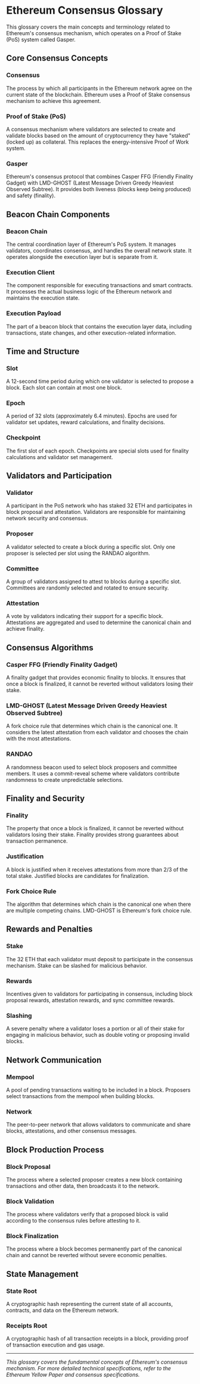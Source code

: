 # Ethereum Consensus Glossary

This glossary covers the main concepts and terminology related to Ethereum's consensus mechanism, which operates on a Proof of Stake (PoS) system called Gasper.

## Core Consensus Concepts

### **Consensus**
The process by which all participants in the Ethereum network agree on the current state of the blockchain. Ethereum uses a Proof of Stake consensus mechanism to achieve this agreement.

### **Proof of Stake (PoS)**
A consensus mechanism where validators are selected to create and validate blocks based on the amount of cryptocurrency they have "staked" (locked up) as collateral. This replaces the energy-intensive Proof of Work system.

### **Gasper**
Ethereum's consensus protocol that combines Casper FFG (Friendly Finality Gadget) with LMD-GHOST (Latest Message Driven Greedy Heaviest Observed Subtree). It provides both liveness (blocks keep being produced) and safety (finality).

## Beacon Chain Components

### **Beacon Chain**
The central coordination layer of Ethereum's PoS system. It manages validators, coordinates consensus, and handles the overall network state. It operates alongside the execution layer but is separate from it.

### **Execution Client**
The component responsible for executing transactions and smart contracts. It processes the actual business logic of the Ethereum network and maintains the execution state.

### **Execution Payload**
The part of a beacon block that contains the execution layer data, including transactions, state changes, and other execution-related information.

## Time and Structure

### **Slot**
A 12-second time period during which one validator is selected to propose a block. Each slot can contain at most one block.

### **Epoch**
A period of 32 slots (approximately 6.4 minutes). Epochs are used for validator set updates, reward calculations, and finality decisions.

### **Checkpoint**
The first slot of each epoch. Checkpoints are special slots used for finality calculations and validator set management.

## Validators and Participation

### **Validator**
A participant in the PoS network who has staked 32 ETH and participates in block proposal and attestation. Validators are responsible for maintaining network security and consensus.

### **Proposer**
A validator selected to create a block during a specific slot. Only one proposer is selected per slot using the RANDAO algorithm.

### **Committee**
A group of validators assigned to attest to blocks during a specific slot. Committees are randomly selected and rotated to ensure security.

### **Attestation**
A vote by validators indicating their support for a specific block. Attestations are aggregated and used to determine the canonical chain and achieve finality.

## Consensus Algorithms

### **Casper FFG (Friendly Finality Gadget)**
A finality gadget that provides economic finality to blocks. It ensures that once a block is finalized, it cannot be reverted without validators losing their stake.

### **LMD-GHOST (Latest Message Driven Greedy Heaviest Observed Subtree)**
A fork choice rule that determines which chain is the canonical one. It considers the latest attestation from each validator and chooses the chain with the most attestations.

### **RANDAO**
A randomness beacon used to select block proposers and committee members. It uses a commit-reveal scheme where validators contribute randomness to create unpredictable selections.

## Finality and Security

### **Finality**
The property that once a block is finalized, it cannot be reverted without validators losing their stake. Finality provides strong guarantees about transaction permanence.

### **Justification**
A block is justified when it receives attestations from more than 2/3 of the total stake. Justified blocks are candidates for finalization.

### **Fork Choice Rule**
The algorithm that determines which chain is the canonical one when there are multiple competing chains. LMD-GHOST is Ethereum's fork choice rule.

## Rewards and Penalties

### **Stake**
The 32 ETH that each validator must deposit to participate in the consensus mechanism. Stake can be slashed for malicious behavior.

### **Rewards**
Incentives given to validators for participating in consensus, including block proposal rewards, attestation rewards, and sync committee rewards.

### **Slashing**
A severe penalty where a validator loses a portion or all of their stake for engaging in malicious behavior, such as double voting or proposing invalid blocks.

## Network Communication

### **Mempool**
A pool of pending transactions waiting to be included in a block. Proposers select transactions from the mempool when building blocks.

### **Network**
The peer-to-peer network that allows validators to communicate and share blocks, attestations, and other consensus messages.

## Block Production Process

### **Block Proposal**
The process where a selected proposer creates a new block containing transactions and other data, then broadcasts it to the network.

### **Block Validation**
The process where validators verify that a proposed block is valid according to the consensus rules before attesting to it.

### **Block Finalization**
The process where a block becomes permanently part of the canonical chain and cannot be reverted without severe economic penalties.

## State Management

### **State Root**
A cryptographic hash representing the current state of all accounts, contracts, and data on the Ethereum network.

### **Receipts Root**
A cryptographic hash of all transaction receipts in a block, providing proof of transaction execution and gas usage.

---

*This glossary covers the fundamental concepts of Ethereum's consensus mechanism. For more detailed technical specifications, refer to the Ethereum Yellow Paper and consensus specifications.*
